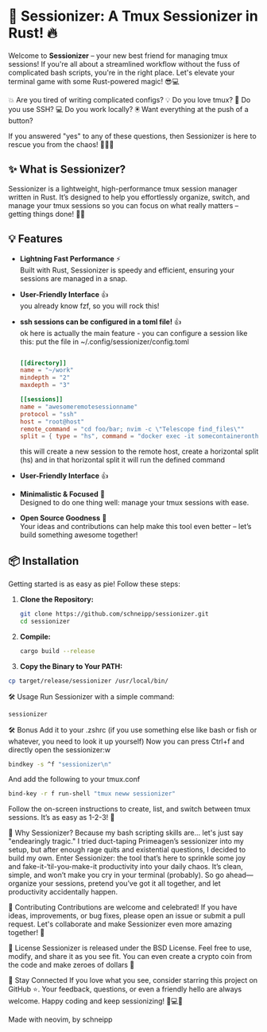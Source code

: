 # 🚀 Sessionizer: A Tmux Sessionizer in Rust! 🔥

Welcome to **Sessionizer** – your new best friend for managing tmux sessions! If you're all about a streamlined workflow without the fuss of complicated bash scripts, you're in the right place. Let's elevate your terminal game with some Rust-powered magic! 😎💻

💥 Are you tired of writing complicated configs?
💡 Do you love tmux?
🔐 Do you use SSH?
💻 Do you work locally?
🖲️ Want everything at the push of a button?

If you answered "yes" to any of these questions, then Sessionizer is here to rescue you from the chaos! 🦸‍♂️✨

## ✨ What is Sessionizer?

Sessionizer is a lightweight, high-performance tmux session manager written in Rust. It’s designed to help you effortlessly organize, switch, and manage your tmux sessions so you can focus on what really matters – getting things done! 🚀💡

## 💡 Features

- **Lightning Fast Performance** ⚡  
  Built with Rust, Sessionizer is speedy and efficient, ensuring your sessions are managed in a snap.

- **User-Friendly Interface** 👍  
  you already know fzf, so you will rock this!

- **ssh sessions can be configured in a toml file!** 👍  
  ok here is actually the main feature - you can configure a session like this:
  put the file in ~/.config/sessionizer/config.toml

  ```toml config.toml

  [[directory]]
  name = "~/work"
  mindepth = "2"
  maxdepth = "3"

  [[sessions]]
  name = "awesomeremotesessionname"
  protocol = "ssh"
  host = "root@host"
  remote_command = "cd foo/bar; nvim -c \"Telescope find_files\""
  split = { type = "hs", command = "docker exec -it somecontainerontheremotehost tail -f /var/log/apache2/*.log" }
  ```

  this will create a new session to the remote host, create a horizontal split (hs) and in that horizontal split it will run the defined command

- **User-Friendly Interface** 👍  
  
- **Minimalistic & Focused** 🎯  
  Designed to do one thing well: manage your tmux sessions with ease.

- **Open Source Goodness** 🤝  
  Your ideas and contributions can help make this tool even better – let’s build something awesome together!

## 📦 Installation

Getting started is as easy as pie! Follow these steps:

1. **Clone the Repository:**

   ```bash
   git clone https://github.com/schneipp/sessionizer.git
   cd sessionizer
2. **Compile:**

   ```bash
   cargo build --release
   ```

3. **Copy the Binary to Your PATH:**

  ```bash
  cp target/release/sessionizer /usr/local/bin/
```

🛠️ Usage
Run Sessionizer with a simple command:

```bash
sessionizer
```

🛠️ Bonus
Add it to your .zshrc (if you use something else like bash or fish or whatever, you need to look it up yourself)
Now you can press Ctrl+f and directly open the sessionizer:w

```bash .zshrc
bindkey -s ^f "sessionizer\n"
```

And add the following to your tmux.conf

```bash .tmux.conf
bind-key -r f run-shell "tmux neww sessionizer"
```

Follow the on-screen instructions to create, list, and switch between tmux sessions. It’s as easy as 1-2-3! 💯

🎯 Why Sessionizer?
Because my bash scripting skills are... let's just say "endearingly tragic." I tried duct-taping Primeagen’s sessionizer into my setup, but after enough rage quits and existential questions, I decided to build my own. Enter Sessionizer: the tool that’s here to sprinkle some joy and fake-it-‘til-you-make-it productivity into your daily chaos. It’s clean, simple, and won’t make you cry in your terminal (probably). So go ahead—organize your sessions, pretend you’ve got it all together, and let productivity accidentally happen.

🤗 Contributing
Contributions are welcome and celebrated! If you have ideas, improvements, or bug fixes, please open an issue or submit a pull request. Let's collaborate and make Sessionizer even more amazing together! 🌟

📄 License
Sessionizer is released under the BSD License. Feel free to use, modify, and share it as you see fit. You can even create a crypto coin from the code and make zeroes of dollars 📝

🙌 Stay Connected
If you love what you see, consider starring this project on GitHub ⭐. Your feedback, questions, or even a friendly hello are always welcome. Happy coding and keep sessionizing! 🚀💻✨

Made with neovim, by schneipp
